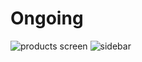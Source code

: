 # Ongoing
![products screen](https://user-images.githubusercontent.com/83245111/172870616-ede3fa9b-3045-42d9-97bd-79d1fdde42a0.PNG)
![sidebar](https://user-images.githubusercontent.com/83245111/172870629-475541b9-74b3-47fd-a56d-f20c8ae7b9b3.PNG)

